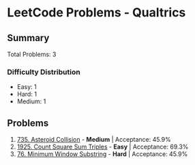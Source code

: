 # LeetCode Problems - Qualtrics

## Summary
Total Problems: 3

### Difficulty Distribution

- Easy: 1
- Hard: 1
- Medium: 1

## Problems

1. [735. Asteroid Collision](https://leetcode.com/problems/asteroid-collision/) - **Medium** | Acceptance: 45.9%
2. [1925. Count Square Sum Triples](https://leetcode.com/problems/count-square-sum-triples/) - **Easy** | Acceptance: 69.3%
3. [76. Minimum Window Substring](https://leetcode.com/problems/minimum-window-substring/) - **Hard** | Acceptance: 45.9%